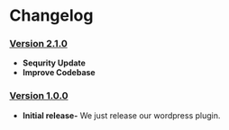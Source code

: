 # Changelog

### [Version 2.1.0](./CHANGELOG.md#v2.1.0)
- **Sequrity Update**
- **Improve Codebase**

### [Version 1.0.0](./CHANGELOG.md#v100)

- **Initial release-** We just release our wordpress plugin.
